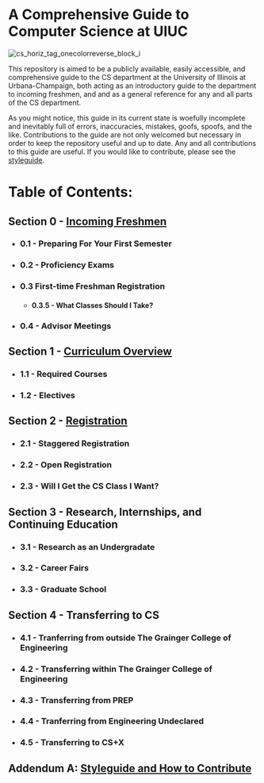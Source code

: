 # A Comprehensive Guide to Computer Science at UIUC

![cs_horiz_tag_onecolorreverse_block_i](https://user-images.githubusercontent.com/50086310/117201824-b48f3480-adb2-11eb-91be-f6a80b0167cf.png)

This repository is aimed to be a publicly available, easily accessible, and comprehensive guide to the CS department at the University of Illinois at Urbana-Champaign, both acting as an introductory guide to the department to incoming freshmen, and and as a general reference for any and all parts of the CS department. 

As you might notice, this guide in its current state is woefully incomplete and inevitably full of errors, inaccuracies, mistakes, goofs, spoofs, and the like. Contributions to the guide are not only welcomed but necessary in order to keep the repository useful and up to date. Any and all contributions to this guide are useful. If you would like to contribute, please see the [styleguide](https://github.com/mersaults/uiuc-cs-wiki/blob/main/styleguides/styleguide.md).

# Table of Contents:

## Section 0 - [Incoming Freshmen](https://github.com/mersaults/uiuc-cs-incoming-freshman-guide/blob/main/guide/section0.md)
  * ### 0.1 - Preparing For Your First Semester
  * ### 0.2 - Proficiency Exams
  * ### 0.3 First-time Freshman Registration
    * #### 0.3.5 - What Classes Should I Take?
  * ### 0.4 - Advisor Meetings

## Section 1 - [Curriculum Overview](https://github.com/mersaults/uiuc-cs-incoming-freshman-guide/blob/main/guide/section1.md)
 * ### 1.1 - Required Courses
 * ### 1.2 - Electives 

## Section 2 - [Registration](https://github.com/mersaults/uiuc-cs-incoming-freshman-guide/blob/main/guide/section2.md)
 * ### 2.1 -  Staggered Registration
 * ### 2.2 - Open Registration
 * ### 2.3 - Will I Get the CS Class I Want?

## Section 3 - Research, Internships, and Continuing Education
 * ### 3.1 - Research as an Undergradate 
 * ### 3.2 - Career Fairs
 * ### 3.3 - Graduate School

## Section 4 - Transferring to CS
 * ### 4.1 - Tranferring from outside The Grainger College of Engineering
 * ### 4.2 - Transferring within The Grainger College of Engineering
 * ### 4.3 - Transferring from PREP
 * ### 4.4 - Tranferring from Engineering Undeclared
 * ### 4.5 - Transferring to CS+X

## Addendum A: [Styleguide and How to Contribute](https://github.com/mersaults/uiuc-cs-wiki/blob/main/styleguides/styleguide.md)
